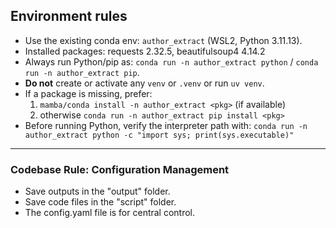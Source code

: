 ## Environment rules
- Use the existing conda env: `author_extract` (WSL2, Python 3.11.13).
- Installed packages: requests 2.32.5, beautifulsoup4 4.14.2
- Always run Python/pip as: `conda run -n author_extract python` / `conda run -n author_extract pip`.
- **Do not** create or activate any `venv` or `.venv` or run `uv venv`.
- If a package is missing, prefer:
  1) `mamba/conda install -n author_extract <pkg>` (if available)
  2) otherwise `conda run -n author_extract pip install <pkg>`
- Before running Python, verify the interpreter path with:
  `conda run -n author_extract python -c "import sys; print(sys.executable)"`

---

### **Codebase Rule: Configuration Management**

- Save outputs in the "output" folder.
- Save code files in the "script" folder.
- The config.yaml file is for central control.
 
